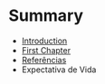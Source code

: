 # Summary

* [Introduction](README.md)
* [First Chapter](chapter1.md)
* [Referências](referencias.md)
* Expectativa de Vida

